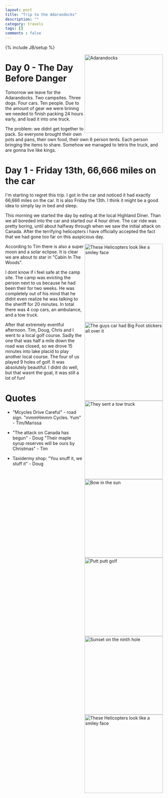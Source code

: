 ```yaml
---
layout: post
title: "Trip to the Adarandocks"
description: ""
category: travels
tags: []
comments : false
---
```

{% include JB/setup %}


<img src="{{site.url}}/images/travels/NYCamping/Adarandocks.jpeg" alt="Adarandocks" style="width: 250px;" align="right"/>


# Day 0 - The Day Before Danger

Tomorrow we leave for the Adarandocks. Two campsites. Three dogs. Four cars. Ten people. Due to the amount of gear we were brining we needed to finish packing 24 hours early, and load it into one truck. 

The problem: we didnt get together to pack. So everyone brought their own pots and pans, their own food, their own 6 person tents. Each person bringing the items to share. Somehow we managed to tetris the truck, and are gonna live like kings.

# Day 1 - Friday 13th, 66,666 miles on the car

I'm starting to regret this trip. I got in the car and noticed it had exactly 66,666 miles on the car. It is also Friday the 13th. I think it might be a good idea to simply lay in bed and sleep.

This morning we started the day by eating at the local Highland Diner. Than we all boreded into the car and started our 4 hour drive. The car ride was pretty boring, until about halfway through when we saw the initial attack on Canada. After the terrifying helicopters i have officially accepted the fact that we had gone too far on this auspicious day.


<img src="{{site.url}}/images/travels/NYCamping/SmileCopter.jpg" alt="These Helicopters look like a smiley face" style="width: 250px;" align="right"/>

According to Tim there is also a super moon and a solar eclipse. It is clear we are about to star in "Cabin In The Woods".

I dont know if i feel safe at the camp site. The camp was evicting the person next to us because he had been their for two weeks. He was completely out of his mind that he didnt even realize he was talking to the sheriff for 20 minutes. In total there was 4 cop cars, an ambulance, and a tow truck.

<img src="{{site.url}}/images/travels/NYCamping/BigFoot.jpg" alt="The guys car had Big Foot stickers all over it" style="width: 250px;" align="right"/>

<img src="{{site.url}}/images/travels/NYCamping/Tow.jpg" alt="They sent a tow truck" style="width: 250px;" align="right"/>

After that extremely eventful afternoon. Tim, Doug, Chris and I went to a local golf course. Sadly the one that was half a mile down the road was  closed, so we drove 15 minutes into lake placid to play another local course. The four of us played 9 holes of golf. It was absolutely beautiful. I didnt do well,  but that wasnt the goal, it was still a lot of fun!


<img src="{{site.url}}/images/travels/NYCamping/Bow.jpg" alt="Bow in the sun" style="width: 250px;" align="right"/>

<img src="{{site.url}}/images/travels/NYCamping/Putt.jpg" alt="Putt putt golf" style="width: 250px;" align="right"/>

<img src="{{site.url}}/images/travels/NYCamping/Sunset.jpg" alt="Sunset on the ninth hole" style="width: 250px;" align="right"/>


# Quotes

* "Mcycles Drive Careful" - road sign. "mmmHmmm Cycles. Yum" - Tim/Marissa

* "The attack on Canada has begun" - Doug "Their maple syrup reserves will be ours by Christmas" - Tim

<img src="{{site.url}}/images/travels/NYCamping/AttackOnCanada.jpg" alt="These Helicopters look like a smiley face" style="width: 250px;" align="right"/>

* Taxidermy shop: "You snuff it, we stuff it" - Doug


